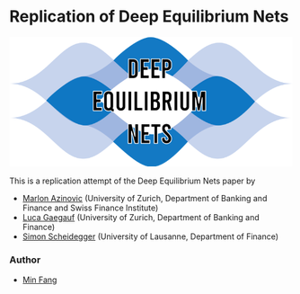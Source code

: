 # Replication of Deep Equilibrium Nets

<p align="center">
<img src="screens/DEQN.png" width="600px"/>
</p>


This is a replication attempt of the Deep Equilibrium Nets paper by

* [Marlon Azinovic](https://sites.google.com/view/marlonazinovic/home) (University of Zurich, Department of Banking and Finance and Swiss Finance Institute)
* [Luca Gaegauf](https://www.bf.uzh.ch/en/persons/gaegauf-luca/team) (University of Zurich, Department of Banking and Finance)
* [Simon Scheidegger](https://sites.google.com/site/simonscheidegger/) (University of Lausanne, Department of Finance)


### Author

* [Min Fang](https://www.minfang.info)



